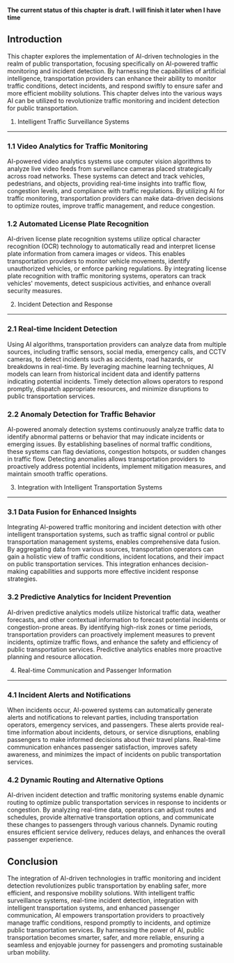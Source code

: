 **The current status of this chapter is draft. I will finish it later when I have time**

Introduction
------------

This chapter explores the implementation of AI-driven technologies in the realm of public transportation, focusing specifically on AI-powered traffic monitoring and incident detection. By harnessing the capabilities of artificial intelligence, transportation providers can enhance their ability to monitor traffic conditions, detect incidents, and respond swiftly to ensure safer and more efficient mobility solutions. This chapter delves into the various ways AI can be utilized to revolutionize traffic monitoring and incident detection for public transportation.

1. Intelligent Traffic Surveillance Systems
-------------------------------------------

### 1.1 Video Analytics for Traffic Monitoring

AI-powered video analytics systems use computer vision algorithms to analyze live video feeds from surveillance cameras placed strategically across road networks. These systems can detect and track vehicles, pedestrians, and objects, providing real-time insights into traffic flow, congestion levels, and compliance with traffic regulations. By utilizing AI for traffic monitoring, transportation providers can make data-driven decisions to optimize routes, improve traffic management, and reduce congestion.

### 1.2 Automated License Plate Recognition

AI-driven license plate recognition systems utilize optical character recognition (OCR) technology to automatically read and interpret license plate information from camera images or videos. This enables transportation providers to monitor vehicle movements, identify unauthorized vehicles, or enforce parking regulations. By integrating license plate recognition with traffic monitoring systems, operators can track vehicles' movements, detect suspicious activities, and enhance overall security measures.

2. Incident Detection and Response
----------------------------------

### 2.1 Real-time Incident Detection

Using AI algorithms, transportation providers can analyze data from multiple sources, including traffic sensors, social media, emergency calls, and CCTV cameras, to detect incidents such as accidents, road hazards, or breakdowns in real-time. By leveraging machine learning techniques, AI models can learn from historical incident data and identify patterns indicating potential incidents. Timely detection allows operators to respond promptly, dispatch appropriate resources, and minimize disruptions to public transportation services.

### 2.2 Anomaly Detection for Traffic Behavior

AI-powered anomaly detection systems continuously analyze traffic data to identify abnormal patterns or behavior that may indicate incidents or emerging issues. By establishing baselines of normal traffic conditions, these systems can flag deviations, congestion hotspots, or sudden changes in traffic flow. Detecting anomalies allows transportation providers to proactively address potential incidents, implement mitigation measures, and maintain smooth traffic operations.

3. Integration with Intelligent Transportation Systems
------------------------------------------------------

### 3.1 Data Fusion for Enhanced Insights

Integrating AI-powered traffic monitoring and incident detection with other intelligent transportation systems, such as traffic signal control or public transportation management systems, enables comprehensive data fusion. By aggregating data from various sources, transportation operators can gain a holistic view of traffic conditions, incident locations, and their impact on public transportation services. This integration enhances decision-making capabilities and supports more effective incident response strategies.

### 3.2 Predictive Analytics for Incident Prevention

AI-driven predictive analytics models utilize historical traffic data, weather forecasts, and other contextual information to forecast potential incidents or congestion-prone areas. By identifying high-risk zones or time periods, transportation providers can proactively implement measures to prevent incidents, optimize traffic flows, and enhance the safety and efficiency of public transportation services. Predictive analytics enables more proactive planning and resource allocation.

4. Real-time Communication and Passenger Information
----------------------------------------------------

### 4.1 Incident Alerts and Notifications

When incidents occur, AI-powered systems can automatically generate alerts and notifications to relevant parties, including transportation operators, emergency services, and passengers. These alerts provide real-time information about incidents, detours, or service disruptions, enabling passengers to make informed decisions about their travel plans. Real-time communication enhances passenger satisfaction, improves safety awareness, and minimizes the impact of incidents on public transportation services.

### 4.2 Dynamic Routing and Alternative Options

AI-driven incident detection and traffic monitoring systems enable dynamic routing to optimize public transportation services in response to incidents or congestion. By analyzing real-time data, operators can adjust routes and schedules, provide alternative transportation options, and communicate these changes to passengers through various channels. Dynamic routing ensures efficient service delivery, reduces delays, and enhances the overall passenger experience.

Conclusion
----------

The integration of AI-driven technologies in traffic monitoring and incident detection revolutionizes public transportation by enabling safer, more efficient, and responsive mobility solutions. With intelligent traffic surveillance systems, real-time incident detection, integration with intelligent transportation systems, and enhanced passenger communication, AI empowers transportation providers to proactively manage traffic conditions, respond promptly to incidents, and optimize public transportation services. By harnessing the power of AI, public transportation becomes smarter, safer, and more reliable, ensuring a seamless and enjoyable journey for passengers and promoting sustainable urban mobility.
